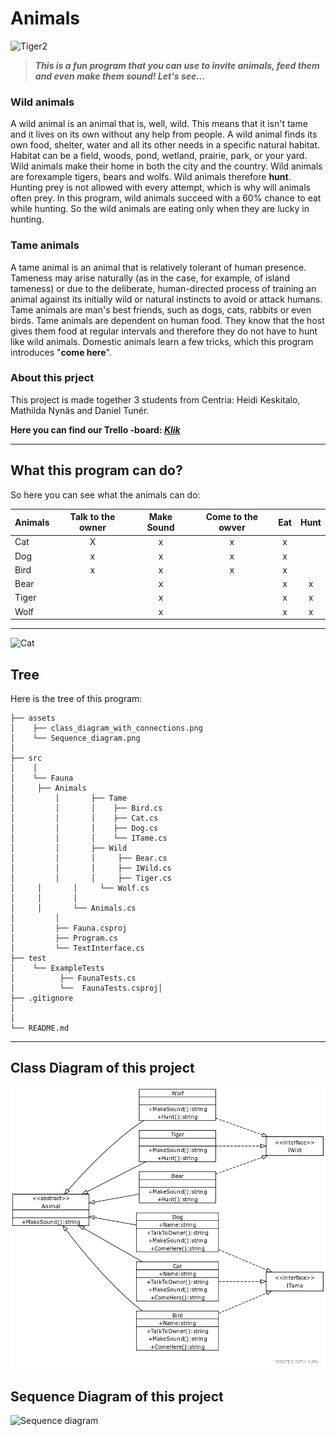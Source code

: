 # Animals

![Tiger2](https://upload.wikimedia.org/wikipedia/commons/0/06/Makari_the_Tiger.jpg)

>_**This is a fun program that you can use to invite animals, feed them and even make them sound!  Let's see...**_

### Wild animals
A wild animal is an animal that is, well, wild. This means that it isn't tame and it lives on its own without any help from people. A wild animal finds its own food, shelter, water and all its other needs in a specific natural habitat. Habitat can be a field, woods, pond, wetland, prairie, park, or your yard. Wild animals make their home in both the city and the country. Wild animals are forexample tigers, bears and wolfs.
Wild animals therefore **hunt**. Hunting prey is not allowed with every attempt, which is why will animals often prey. In this program, wild animals succeed with a 60% chance to eat while hunting. So the wild animals are eating only when they are lucky in hunting.

### Tame animals
A tame animal is an animal that is relatively tolerant of human presence. Tameness may arise naturally (as in the case, for example, of island tameness) or due to the deliberate, human-directed process of training an animal against its initially wild or natural instincts to avoid or attack humans. Tame animals are man's best friends, such as dogs, cats, rabbits or even birds. Tame animals are dependent on human food. They know that the host gives them food at regular intervals and therefore they do not have to hunt like wild animals. Domestic animals learn a few tricks, which this program introduces "**come here**".

### About this prject
This project is made together 3 students from Centria: Heidi Keskitalo, Mathilda Nynäs and Daniel Tunér.

**Here you can find our Trello -board:
[*Klik*](https://trello.com/b/7vo5ac4i/team-fashionablylate)**


___
## What this program can do?

So here you can see what the animals can do:

|**Animals**|**Talk to the owner**|**Make Sound**|**Come to the owver**|**Eat**|**Hunt**|
| ----------|:-------------------:|:------------:|:-------------------:|:-----:|:------:|
|  Cat      |   X                 |    x         |       x             |  x    |        |
|  Dog      |   x                 |    x         |       x             |  x    |        |
|  Bird     |  x                  |  x           |  x                  |  x    |        |
|  Bear     |                     |  x           |                     |   x   |       x|
| Tiger     |                     |  x           |                     |    x  |       x|
| Wolf      |                     |  x           |                     |     x |       x|

___

![Cat](https://i.imgur.com/9oGgtUg.jpg)

## Tree

Here is the tree of this program:

```
├── assets
│    ├── class_diagram_with_connections.png
│    └── Sequence_diagram.png
│
├── src
│    │
│    └── Fauna    
│	  ├── Animals
│         │       ├── Tame
│         │       │    ├── Bird.cs
│         │       │    ├── Cat.cs
│         │       │    ├── Dog.cs
│         │       │    └── ITame.cs
│         │       ├── Wild
│         │       │     ├── Bear.cs
│         │       │     ├── IWild.cs
│         │       │     ├── Tiger.cs
│	  │       │     └── Wolf.cs
│	  │       │ 
│	  │       └── Animals.cs 
│         │            
│         ├── Fauna.csproj
│         ├── Program.cs
│         └── TextInterface.cs
├── test
│    └── ExampleTests
│          ├── FaunaTests.cs
│          └──  FaunaTests.csproj│    
├── .gitignore         
│
│
└── README.md
```
____

## Class Diagram of this project

![Class Diagram](https://github.com/FashionablyLateSOFTK/Csharp-exercise/blob/master/assets/class_diagram_with_conections.png
)

## Sequence Diagram of this project

![Sequence diagram](https://github.com/FashionablyLateSOFTK/Csharp-exercise/blob/master/assets/sequense_diagram)

